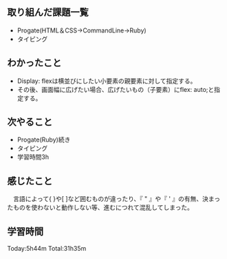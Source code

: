## 取り組んだ課題一覧
 - Progate(HTML＆CSS→CommandLine→Ruby)
 - タイピング
## わかったこと
 - Display: flexは横並びにしたい小要素の親要素に対して指定する。
 - その後、画面幅に広げたい場合、広げたいもの（子要素）にflex: auto;と指定する。
## 次やること
 - Progate(Ruby)続き
 - タイピング
 - 学習時間3h
## 感じたこと
　言語によって{ }や[ ]など囲むものが違ったり、『 " 』や『 ' 』の有無、決まったものを使わないと動作しない等、進むにつれて混乱してしまった。
## 学習時間
Today:5h44m  Total:31h35m